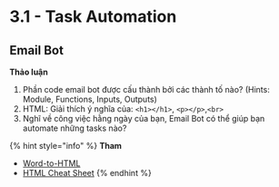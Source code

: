 # 3.1 - Task Automation

## Email Bot 

**Thảo luận** 

1. Phần code email bot được cấu thành bởi các thành tố nào? \(Hints: Module, Functions, Inputs, Outputs\) 
2. HTML: Giải thích ý nghĩa của: `<h1></h1>`, `<p></p>`,`<br>`
3. Nghĩ về công việc hằng ngày của bạn, Email Bot có thể giúp bạn automate những tasks nào?

{% hint style="info" %}
**Tham** 

* [Word-to-HTML](https://wordtohtml.net/)
* [HTML Cheat Sheet](https://htmlcheatsheet.com/)
{% endhint %}



